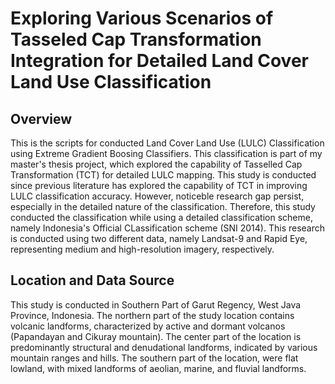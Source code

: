 # Exploring Various Scenarios of Tasseled Cap Transformation Integration for Detailed Land Cover Land Use Classification 

## Overview
This is the scripts for conducted Land Cover Land Use (LULC) Classification using Extreme Gradient Boosing Classifiers. This classification is part of my master's thesis project, which explored the capability of Tasselled Cap Transformation (TCT) for detailed LULC mapping. This study is conducted since previous literature has explored the capability of TCT in improving LULC classification accuracy. However, noticeble research gap persist, especially in the detailed nature of the classification. Therefore,  this study conducted the classification while using a detailed classification scheme, namely Indonesia's Official CLassification scheme (SNI 2014). This research is conducted using two different data, namely
Landsat-9 and Rapid Eye, representing medium and high-resolution imagery, respectively.
## Location and Data Source
This study is conducted in Southern Part of Garut Regency, West Java Province, Indonesia. The northern part of the study location contains volcanic landforms, characterized by active and dormant volcanos (Papandayan and Cikuray mountain). The center part of the location is predominantly structural and denudational landforms, indicated by various mountain ranges and hills. The southern part of the location, were flat lowland, with mixed landforms of aeolian, marine, and fluvial landforms. 

